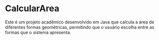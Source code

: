 # CalcularArea
 Este é um projeto acadêmico desenvolvido em Java que calcula a área de diferentes formas geométricas, permitindo que o usuário escolha entre as formas que o sistema apresenta.
